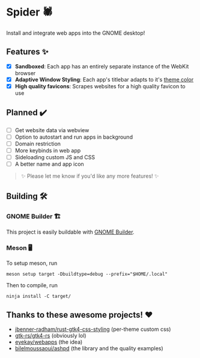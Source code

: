 # Spider 🕷️

Install and integrate web apps into the GNOME desktop!

## Features ✨

- [x] **Sandboxed**: Each app has an entirely separate instance of the WebKit browser
- [x] **Adaptive Window Styling**: Each app's titlebar adapts to it's [theme color](https://developer.mozilla.org/en-US/docs/Web/HTML/Element/meta/name/theme-color)
- [x] **High quality favicons**: Scrapes websites for a high quality favicon to use

## Planned ✔️

- [ ] Get website data via webview
- [ ] Option to autostart and run apps in background
- [ ] Domain restriction
- [ ] More keybinds in web app
- [ ] Sideloading custom JS and CSS
- [ ] A better name and app icon

> ✨ Please let me know if you'd like any more features! ✨

## Building 🛠️

### GNOME Builder 🏗️

This project is easily buildable with [GNOME Builder](https://apps.gnome.org/Builder/).

### Meson 🖥️

To setup meson, run

```
meson setup target -Dbuildtype=debug --prefix="$HOME/.local"
```

Then to compile, run

```
ninja install -C target/
```

## Thanks to these awesome projects! ❤️

- [jbenner-radham/rust-gtk4-css-styling](https://github.com/jbenner-radham/rust-gtk4-css-styling) (per-theme custom css)
- [gtk-rs/gtk4-rs](https://github.com/gtk-rs/gtk4-rs) (obviously lol)
- [eyekay/webapps](https://codeberg.org/eyekay/webapps) (the idea)
- [bilelmoussaoui/ashpd](https://github.com/bilelmoussaoui/ashpd) (the library and the quality examples)
